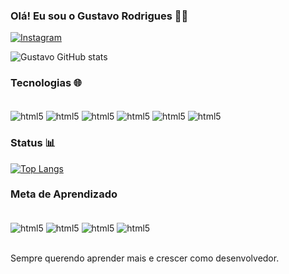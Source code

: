 
### Olá! Eu sou o Gustavo Rodrigues ✌🏾

[![Instagram](https://img.shields.io/badge/Instagram-E4405F?style=for-the-badge&logo=instagram&logoColor=white)](https://www.instagram.com/gustav_grs/)


![Gustavo GitHub stats](https://github-readme-stats.vercel.app/api?username=Devgusta5&show_icons=true&theme=dracula)

### Tecnologias 🌐

<div style="display: inline_block"><br/> 

<img align="center" alt="html5" src="https://img.shields.io/badge/ HTML5-E34F26?style=for-the-badge&logo-html5&logoColor=white" />  
<img align="center" alt="html5" src="https://img.shields.io/badge/CSS3-1572B6?style=for-the-badge&logo=css3&logoColor=white" /> 
<img align="center" alt="html5" src="https://img.shields.io/badge/JavaScript-F7DF1E?style=for-the-badge&logo=javascript&logoColor=black" /> 
<img align="center" alt="html5" src="https://img.shields.io/badge/C%23-239120?style=for-the-badge&logo=c-sharp&logoColor=white" /> 
<img align="center" alt="html5" src="https://img.shields.io/badge/Node.js-43853D?style=for-the-badge&logo=node.js&logoColor=white" /> 
<img align="center" alt="html5" src="https://img.shields.io/badge/MySQL-00000F?style=for-the-badge&logo=mysql&logoColor=white" />
</div>

### Status 📊

[![Top Langs](https://github-readme-stats.vercel.app/api/top-langs/?username=Devgusta5&layout=pie)](https://github.com/anuraghazra/github-readme-stats)<br/>


### Meta de Aprendizado

<div style="display: inline_block"><br/> 

<img align="center" alt="html5" src="https://img.shields.io/badge/React-20232A?style=for-the-badge&logo=react&logoColor=61DAFB" /> 
<img align="center" alt="html5" src="https://img.shields.io/badge/React_Native-20232A?style=for-the-badge&logo=react&logoColor=61DAFB" /> 
<img align="center" alt="html5" src="https://img.shields.io/badge/Python-3776AB?style=for-the-badge&logo=python&logoColor=white" /> 
<img align="center" alt="html5" src="https://img.shields.io/badge/Java-ED8B00?style=for-the-badge&logo=openjdk&logoColor=white" />

</div><br/>
   
   
Sempre querendo aprender mais e crescer como desenvolvedor.


